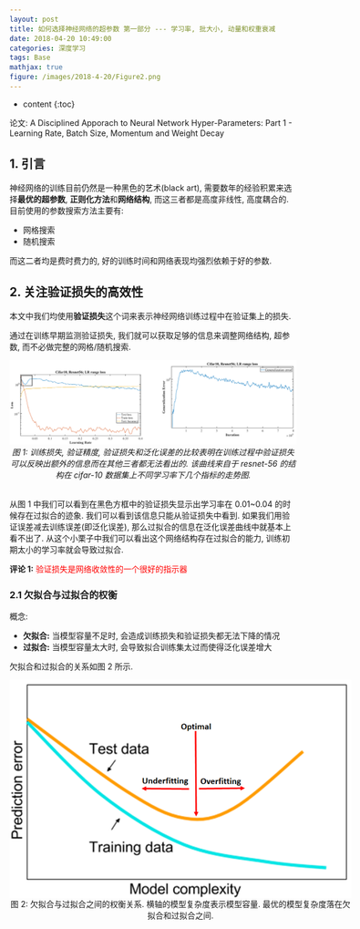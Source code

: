 ```yaml
---
layout: post
title: 如何选择神经网络的超参数 第一部分 --- 学习率, 批大小, 动量和权重衰减
date: 2018-04-20 10:49:00
categories: 深度学习
tags: Base
mathjax: true
figure: /images/2018-4-20/Figure2.png
---
```


* content
{:toc}

论文: A Disciplined Apporach to Neural Network Hyper-Parameters: Part 1 - Learning Rate, Batch Size, Momentum and Weight Decay


## 1. 引言

神经网络的训练目前仍然是一种黑色的艺术(black art), 需要数年的经验积累来选择**最优的超参数**, **正则化方法**和**网络结构**, 而这三者都是高度非线性, 高度耦合的. 目前使用的参数搜索方法主要有:

*   网格搜索
*   随机搜索

而这二者均是费时费力的, 好的训练时间和网络表现均强烈依赖于好的参数. 



## 2. 关注验证损失的高效性

本文中我们均使用**验证损失**这个词来表示神经网络训练过程中在验证集上的损失. 

通过在训练早期监测验证损失, 我们就可以获取足够的信息来调整网络结构, 超参数, 而不必做完整的网格/随机搜索.


<img src="/images/2018-04-20/Figure1.png" />
<center><em>图 1: 训练损失, 验证精度, 验证损失和泛化误差的比较表明在训练过程中验证损失可以反映出额外的信息而在其他三者都无法看出的. 该曲线来自于 resnet-56 的结构在 cifar-10 数据集上不同学习率下几个指标的走势图.</em></center><br />

从图 1 中我们可以看到在黑色方框中的验证损失显示出学习率在 0.01~0.04 的时候存在过拟合的迹象. 我们可以看到该信息只能从验证损失中看到. 如果我们用验证误差减去训练误差(即泛化误差), 那么过拟合的信息在泛化误差曲线中就基本上看不出了. 从这个小栗子中我们可以看出这个网络结构存在过拟合的能力, 训练初期太小的学习率就会导致过拟合. 

**评论 1:** <span style="color:red">验证损失是网络收敛性的一个很好的指示器</span>

### 2.1 欠拟合与过拟合的权衡

概念:

*   **欠拟合:** 当模型容量不足时, 会造成训练损失和验证损失都无法下降的情况
*   **过拟合:** 当模型容量太大时, 会导致拟合训练集太过而使得泛化误差增大 

欠拟合和过拟合的关系如图 2 所示.

<figure>
<img src="/images/2018-04-20/Figure2.png"/>
<figcaption>图 2: 欠拟合与过拟合之间的权衡关系. 横轴的模型复杂度表示模型容量. 最优的模型复杂度落在欠拟合和过拟合之间.</figcaption>
</figure>



<style type="text/css">
figure {
    display: block;
    width: 600px;
    margin-left: auto;
    margin-right: auto;
}
figure img {
    vertical-align: top;
}
figure figcaption {
    width: 600px;
    text-align: center;
}
</style>